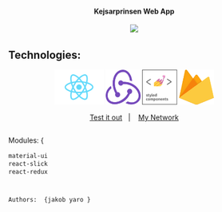 <div align="center">
<!--   <img src="./public/images/cta-logo-one.png" alt="DisneyPlus logo"> -->
</div>



<h4 align="center" >
  Kejsarprinsen Web App
</h4>

<div align = "center">

  ![](./public/gif/kejsar-preview.gif)
</div>


 <h2 align = 'left'>Technologies: </h2>
<p align="center">
<img src="./public/images/react.png" alt="React"  height="70"/>
<img src="./public/images/redux.svg" alt="Redux" width="70" height="70"/>
<img src="./public/images/styled-components.png" alt="Styled-Components" width="70" height="70"/>
<img src="./public/images/firebase.svg" alt="Firebase" width="70" height="70"/>
</p>

<p align="center">
  <a href="https://kejsar-36784.web.app/">Test it out</a>&nbsp;&nbsp;&nbsp;|&nbsp;&nbsp;&nbsp;
  <a href="https://wa.me/+46793351364?text=tja%20Jakob%20jag%20gillade%20din%20Disney+%20clone%20">My Network</a>
</p>




##
Modules:  {

```
material-ui
react-slick
react-redux
```
#




##
```
Authors:  {jakob yaro }
```


